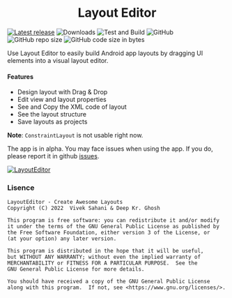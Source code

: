 <h1 align="center"> Layout Editor </h1>

[![Latest release](https://img.shields.io/github/v/release/itsvks19/LayoutEditor?include_prereleases&label=latest%20release&style=for-the-badge)](https://github.com/itsvks19/LayoutEditor/releases/latest)
![Downloads](https://img.shields.io/github/downloads/itsvks19/LayoutEditor/total?style=for-the-badge)
![Test and Build](https://img.shields.io/github/workflow/status/itsvks19/LayoutEditor/Test%20and%20Build?label=Test%20and%20Build&style=for-the-badge)
![GitHub](https://img.shields.io/github/license/itsvks19/LayoutEditor?color=blue&style=for-the-badge)
![GitHub repo size](https://img.shields.io/github/repo-size/itsvks19/LayoutEditor?style=for-the-badge)
![GitHub code size in bytes](https://img.shields.io/github/languages/code-size/itsvks19/LayoutEditor?style=for-the-badge)

Use Layout Editor to easily build Android app layouts by dragging UI elements into a visual layout editor.

#### Features
- Design layout with Drag & Drop
- Edit view and layout properties
- See and Copy the XML code of layout
- See the layout structure
- Save layouts as projects

**Note**: `ConstraintLayout` is not usable right now.

The app is in alpha.
You may face issues when using the app. If you do, please report it in github [issues](https://github.com/itsvks19/LayoutEditor/issues).

[![LayoutEditor](https://img.shields.io/badge/Layout-Editor-blue?style=for-the-badge)](https://github.com/itsvks19/LayoutEditor/)

### Lisence
```
LayoutEditor - Create Awesome Layouts
Copyright (C) 2022  Vivek Sahani & Deep Kr. Ghosh

This program is free software: you can redistribute it and/or modify
it under the terms of the GNU General Public License as published by
the Free Software Foundation, either version 3 of the License, or
(at your option) any later version.

This program is distributed in the hope that it will be useful,
but WITHOUT ANY WARRANTY; without even the implied warranty of
MERCHANTABILITY or FITNESS FOR A PARTICULAR PURPOSE.  See the
GNU General Public License for more details.

You should have received a copy of the GNU General Public License
along with this program.  If not, see <https://www.gnu.org/licenses/>.
```

